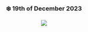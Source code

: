  <div align='center'>
 
### ❄️ 19th of December 2023

![](https://steamuserimages-a.akamaihd.net/ugc/928183875671462349/C1C0C434CC5D9780178FB39F23DC40B9957150E7/?imw=5000&imh=5000&ima=fit&impolicy=Letterbox&imcolor=%23000000&letterbox=false)

 </div>
